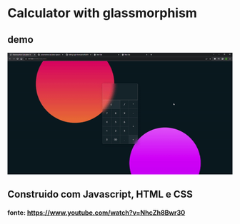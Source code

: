 # Calculator with glassmorphism

## demo
![Demo](./assets/calculator-glassmorphism.gif)
<br>

## Construido com Javascript, HTML e CSS

#### fonte: https://www.youtube.com/watch?v=NhcZh8Bwr30